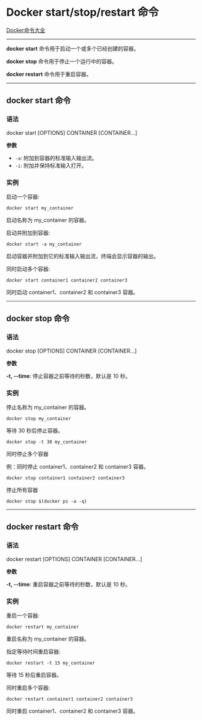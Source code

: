 # Docker start/stop/restart 命令

[Docker命令大全](./docker-command-manual.md)

---

**docker start** 命令用于启动一个或多个已经创建的容器。

**docker stop** 命令用于停止一个运行中的容器。

**docker restart** 命令用于重启容器。

---

## docker start 命令
### 语法
docker start [OPTIONS] CONTAINER [CONTAINER...]

**参数**

+ `-a`: 附加到容器的标准输入输出流。
+ `-i`: 附加并保持标准输入打开。

### 实例
启动一个容器:

```shell
docker start my_container
```

启动名称为 my_container 的容器。

启动并附加到容器:

```shell
docker start -a my_container
```

启动容器并附加到它的标准输入输出流，终端会显示容器的输出。

同时启动多个容器:

```shell
docker start container1 container2 container3
```

同时启动 container1、container2 和 container3 容器。

---

## docker stop 命令
### 语法
docker stop [OPTIONS] CONTAINER [CONTAINER...]

**参数**

**-t, --time**: 停止容器之前等待的秒数，默认是 10 秒。

### 实例
停止名称为 my_container 的容器。

```shell
docker stop my_container
```

等待 30 秒后停止容器。

```shell
docker stop -t 30 my_container
```

同时停止多个容器

例：同时停止 container1、container2 和 container3 容器。

```shell
docker stop container1 container2 container3
```

停止所有容器

```shell
docker stop $(docker ps -a -q)
```

---

## docker restart 命令
### 语法
docker restart [OPTIONS] CONTAINER [CONTAINER...]

**参数**

**-t, --time**: 重启容器之前等待的秒数，默认是 10 秒。

### 实例
重启一个容器:

```shell
docker restart my_container
```

重启名称为 my_container 的容器。

指定等待时间重启容器:

```shell
docker restart -t 15 my_container
```

等待 15 秒后重启容器。

同时重启多个容器:

```shell
docker restart container1 container2 container3
```

同时重启 container1、container2 和 container3 容器。
